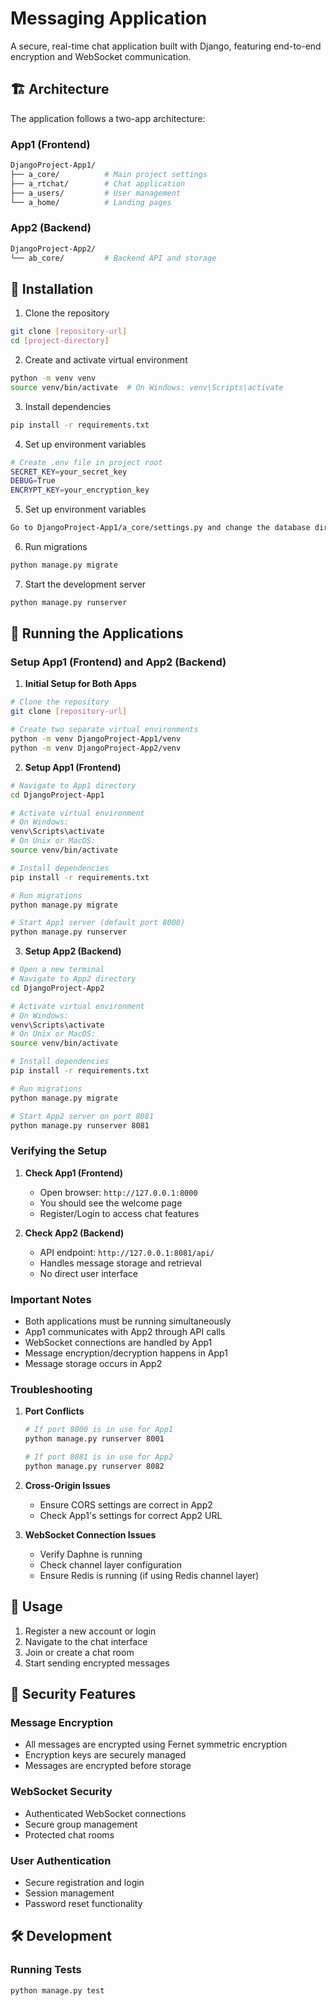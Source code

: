 # Messaging Application

A secure, real-time chat application built with Django, featuring end-to-end encryption and WebSocket communication.

## 🏗 Architecture

The application follows a two-app architecture:

### App1 (Frontend)
```bash
DjangoProject-App1/
├── a_core/          # Main project settings
├── a_rtchat/        # Chat application
├── a_users/         # User management
└── a_home/          # Landing pages
```

### App2 (Backend)
```bash
DjangoProject-App2/
└── ab_core/         # Backend API and storage
```

## 🚀 Installation

1. Clone the repository
```bash
git clone [repository-url]
cd [project-directory]
```

2. Create and activate virtual environment
```bash
python -m venv venv
source venv/bin/activate  # On Windows: venv\Scripts\activate
```

3. Install dependencies
```bash
pip install -r requirements.txt
```

4. Set up environment variables
```bash
# Create .env file in project root
SECRET_KEY=your_secret_key
DEBUG=True
ENCRYPT_KEY=your_encryption_key
```
5. Set up environment variables
```bash
Go to DjangoProject-App1/a_core/settings.py and change the database directory where the DjangoProject-App2 database directory located.
```

6. Run migrations
```bash
python manage.py migrate
```

7. Start the development server
```bash
python manage.py runserver
```

## 🚀 Running the Applications

### Setup App1 (Frontend) and App2 (Backend)

1. **Initial Setup for Both Apps**
```bash
# Clone the repository
git clone [repository-url]

# Create two separate virtual environments
python -m venv DjangoProject-App1/venv
python -m venv DjangoProject-App2/venv
```

2. **Setup App1 (Frontend)**
```bash
# Navigate to App1 directory
cd DjangoProject-App1

# Activate virtual environment
# On Windows:
venv\Scripts\activate
# On Unix or MacOS:
source venv/bin/activate

# Install dependencies
pip install -r requirements.txt

# Run migrations
python manage.py migrate

# Start App1 server (default port 8000)
python manage.py runserver
```

3. **Setup App2 (Backend)**
```bash
# Open a new terminal
# Navigate to App2 directory
cd DjangoProject-App2

# Activate virtual environment
# On Windows:
venv\Scripts\activate
# On Unix or MacOS:
source venv/bin/activate

# Install dependencies
pip install -r requirements.txt

# Run migrations
python manage.py migrate

# Start App2 server on port 8081
python manage.py runserver 8081
```

### Verifying the Setup

1. **Check App1 (Frontend)**
   - Open browser: `http://127.0.0.1:8000`
   - You should see the welcome page
   - Register/Login to access chat features

2. **Check App2 (Backend)**
   - API endpoint: `http://127.0.0.1:8081/api/`
   - Handles message storage and retrieval
   - No direct user interface

### Important Notes

- Both applications must be running simultaneously
- App1 communicates with App2 through API calls
- WebSocket connections are handled by App1
- Message encryption/decryption happens in App1
- Message storage occurs in App2

### Troubleshooting

1. **Port Conflicts**
   ```bash
   # If port 8000 is in use for App1
   python manage.py runserver 8001

   # If port 8081 is in use for App2
   python manage.py runserver 8082
   ```

2. **Cross-Origin Issues**
   - Ensure CORS settings are correct in App2
   - Check App1's settings for correct App2 URL

3. **WebSocket Connection Issues**
   - Verify Daphne is running
   - Check channel layer configuration
   - Ensure Redis is running (if using Redis channel layer)

## 💬 Usage

1. Register a new account or login
2. Navigate to the chat interface
3. Join or create a chat room
4. Start sending encrypted messages

## 🔐 Security Features

### Message Encryption
- All messages are encrypted using Fernet symmetric encryption
- Encryption keys are securely managed
- Messages are encrypted before storage

### WebSocket Security
- Authenticated WebSocket connections
- Secure group management
- Protected chat rooms

### User Authentication
- Secure registration and login
- Session management
- Password reset functionality

## 🛠 Development

### Running Tests
```bash
python manage.py test
```
